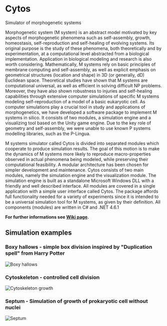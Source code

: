 # Cytos
Simulator of morphogenetic systems


Morphogenetic system (M system) is an abstract model motivated by key aspects of morphogenetic phenomena such as self-assembly, growth, homeostasis, self-reproduction and self-healing of evolving systems. Its original purpose is the study of these phenomena, both theoretically and by experimentation, at a computational level abstracted from a biological implementation. Application in biological modeling and research is also worth considering.
Mathematically, M systems rely on basic principles of membrane computing and self-assembly, as well as explicit emphasis on geometrical structures (location and shape) in 3D (or generally, dD) Euclidean space. Theoretical studies have shown that M systems are computational universal, as well as efficient in solving difficult NP problems. Moreover, they have also shown robustness to injuries and self-healing capabilities through extensive computer simulations of specific M systems modeling self-reproduction of a model of a basic eukaryotic cell.
As computer simulations play a crucial tool in study and applications of morphogenetics, we have developed a software package to implement M systems in silico. It consists of two modules, a simulation engine and a visualizing tool based on the Unity game engine. Due to the key role of geometry and self-assembly, we were unable to use known P systems modelling libraries, such as the P-Lingua. 

M systems simulator called Cytos is divided into separated modules which cooperate to produce simulation results. The goal of this motion is to make the dynamics of M systems more likely to reproduce macro-properties observed in actual phenomena being modeled, while preserving their computational feasibility.
A modular architecture has been chosen for simpler development and maintenance. Cytos consists of two main modules, namely the simulation engine and the visualization module. The simulation engine is built as a standalone Microsoft Windows DLL with a friendly and well described interface. 
All modules are covered in a single application with a simple user interface called Cytos. The package affords full functionality needed for a variety of experiments since it is intended to be a universal simulation tool for M systems, as given by their definition. All components (modules) are written in C# and .NET 4.6.1 

<b>For further informations see <a href="https://github.com/mmaverikk/Cytos/wiki">Wiki page</a>.</b>

## Simulation examples
### Boxy hallows - simple box division inspired by "Duplication spell" from Harry Potter
![Boxy hallows](http://mmaverikk.borec.cz/images/Cytos/BoxyHallows.jpg)
### Cytoskeleton - controlled cell division
![Cytoskeleton growth](http://mmaverikk.borec.cz/images/Cytos/Cytoskeleton.jpg)
### Septum - Simulation of growth of prokaryotic cell without nuclei
![Septum](http://mmaverikk.borec.cz/images/Cytos/Septum.jpg)

